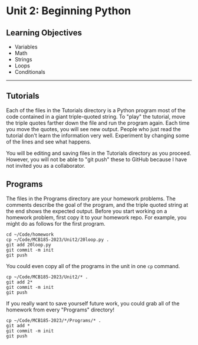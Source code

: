 Unit 2: Beginning Python
========================

## Learning Objectives ##

+ Variables
+ Math
+ Strings
+ Loops
+ Conditionals

------------------------------------------------------------------------------

## Tutorials ##

Each of the files in the Tutorials directory is a Python program most of the 
code contained in a giant triple-quoted string. To "play" the tutorial, move 
the triple quotes farther down the file and run the program again. Each time 
you move the quotes, you will see new output. People who just read the tutorial 
don't learn the information very well. Experiment by changing some of the lines 
and see what happens.

You will be editing and saving files in the Tutorials directory as you proceed. 
However, you will not be able to "git push" these to GitHub because I have not 
invited you as a collaborator.

## Programs ##

The files in the Programs directory are your homework problems. The comments 
describe the goal of the program, and the triple quoted string at the end shows 
the expected output. Before you start working on a homework problem, first copy
it to your homework repo. For example, you might do as follows for the first
program.

```
cd ~/Code/homework
cp ~/Code/MCB185-2023/Unit2/20loop.py .
git add 20loop.py
git commit -m init
git push
```

You could even copy all of the programs in the unit in one `cp` command.

```
cp ~/Code/MCB185-2023/Unit2/* .
git add 2*
git commit -m init
git push
```

If you really want to save yourself future work, you could grab all of the
homework from every "Programs" directory!

```
cp ~/Code/MCB185-2023/*/Programs/* .
git add *
git commit -m init
git push
```
